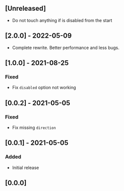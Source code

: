 ## [Unreleased]
- Do not touch anything if is disabled from the start

## [2.0.0] - 2022-05-09
- Complete rewrite. Better performance and less bugs.

## [1.0.0] - 2021-08-25
### Fixed
- Fix `disabled` option not working

## [0.0.2] - 2021-05-05
### Fixed
- Fix missing `direction`

## [0.0.1] - 2021-05-05
### Added
- Initial release

## [0.0.0]
